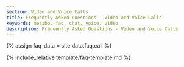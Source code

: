 ```yaml
---
section: Video and Voice Calls
title: Frequently Asked Questions - Video and Voice Calls
keywords: mesibo, faq, chat, voice, video
description: Frequently Asked Questions - Video and Voice Calls
---
```

{% assign faq_data = site.data.faq.call %}

{% include_relative template/faq-template.md  %}
